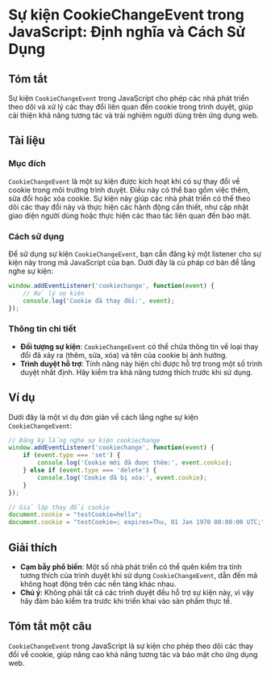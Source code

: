 <!--
Meta Description: # Sự kiện CookieChangeEvent trong JavaScript: Định nghĩa và Cách Sử Dụng ## Tóm tắt Sự kiện `CookieChangeEvent` trong JavaScript cho phép các nhà phát...
Meta Keywords: kiện, cookie, các, cookiechangeevent, đổi
-->

# Sự kiện CookieChangeEvent trong JavaScript: Định nghĩa và Cách Sử Dụng

## Tóm tắt
Sự kiện `CookieChangeEvent` trong JavaScript cho phép các nhà phát triển theo dõi và xử lý các thay đổi liên quan đến cookie trong trình duyệt, giúp cải thiện khả năng tương tác và trải nghiệm người dùng trên ứng dụng web.

## Tài liệu
### Mục đích
`CookieChangeEvent` là một sự kiện được kích hoạt khi có sự thay đổi về cookie trong môi trường trình duyệt. Điều này có thể bao gồm việc thêm, sửa đổi hoặc xóa cookie. Sự kiện này giúp các nhà phát triển có thể theo dõi các thay đổi này và thực hiện các hành động cần thiết, như cập nhật giao diện người dùng hoặc thực hiện các thao tác liên quan đến bảo mật.

### Cách sử dụng
Để sử dụng sự kiện `CookieChangeEvent`, bạn cần đăng ký một listener cho sự kiện này trong mã JavaScript của bạn. Dưới đây là cú pháp cơ bản để lắng nghe sự kiện:

```javascript
window.addEventListener('cookiechange', function(event) {
    // Xử lý sự kiện
    console.log('Cookie đã thay đổi:', event);
});
```

### Thông tin chi tiết
- **Đối tượng sự kiện**: `CookieChangeEvent` có thể chứa thông tin về loại thay đổi đã xảy ra (thêm, sửa, xóa) và tên của cookie bị ảnh hưởng.
- **Trình duyệt hỗ trợ**: Tính năng này hiện chỉ được hỗ trợ trong một số trình duyệt nhất định. Hãy kiểm tra khả năng tương thích trước khi sử dụng.

## Ví dụ
Dưới đây là một ví dụ đơn giản về cách lắng nghe sự kiện `CookieChangeEvent`:

```javascript
// Đăng ký lắng nghe sự kiện cookiechange
window.addEventListener('cookiechange', function(event) {
    if (event.type === 'set') {
        console.log('Cookie mới đã được thêm:', event.cookie);
    } else if (event.type === 'delete') {
        console.log('Cookie đã bị xóa:', event.cookie);
    }
});

// Giả lập thay đổi cookie
document.cookie = "testCookie=hello";
document.cookie = "testCookie=; expires=Thu, 01 Jan 1970 00:00:00 UTC;";
```

## Giải thích
- **Cạm bẫy phổ biến**: Một số nhà phát triển có thể quên kiểm tra tính tương thích của trình duyệt khi sử dụng `CookieChangeEvent`, dẫn đến mã không hoạt động trên các nền tảng khác nhau.
- **Chú ý**: Không phải tất cả các trình duyệt đều hỗ trợ sự kiện này, vì vậy hãy đảm bảo kiểm tra trước khi triển khai vào sản phẩm thực tế.

## Tóm tắt một câu
`CookieChangeEvent` trong JavaScript là sự kiện cho phép theo dõi các thay đổi về cookie, giúp nâng cao khả năng tương tác và bảo mật cho ứng dụng web.
